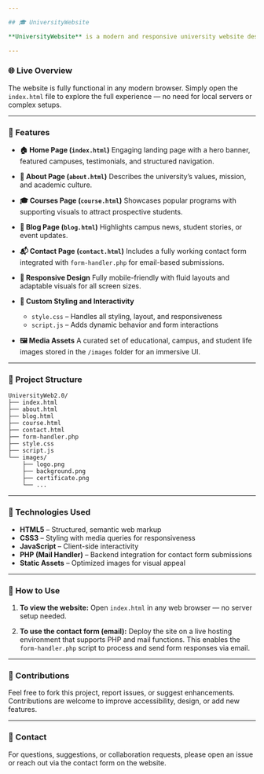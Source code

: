 ```yaml
---

## 🎓 UniversityWebsite

**UniversityWebsite** is a modern and responsive university website designed to represent an academic institution's digital presence. Built with HTML, CSS, JavaScript, and PHP, this project delivers a clean and informative user interface highlighting campus life, academic programs, and communication options for prospective students.

---
```


### 🌐 Live Overview

The website is fully functional in any modern browser. Simply open the `index.html` file to explore the full experience — no need for local servers or complex setups.

---

### 🚀 Features

* **🏠 Home Page (`index.html`)**
  Engaging landing page with a hero banner, featured campuses, testimonials, and structured navigation.

* **📖 About Page (`about.html`)**
  Describes the university’s values, mission, and academic culture.

* **🎓 Courses Page (`course.html`)**
  Showcases popular programs with supporting visuals to attract prospective students.

* **📰 Blog Page (`blog.html`)**
  Highlights campus news, student stories, or event updates.

* **📬 Contact Page (`contact.html`)**
  Includes a fully working contact form integrated with `form-handler.php` for email-based submissions.

* **📱 Responsive Design**
  Fully mobile-friendly with fluid layouts and adaptable visuals for all screen sizes.

* **🎨 Custom Styling and Interactivity**

  * `style.css` – Handles all styling, layout, and responsiveness
  * `script.js` – Adds dynamic behavior and form interactions

* **🖼️ Media Assets**
  A curated set of educational, campus, and student life images stored in the `/images` folder for an immersive UI.

---

### 📁 Project Structure

```
UniversityWeb2.0/
├── index.html
├── about.html
├── blog.html
├── course.html
├── contact.html
├── form-handler.php
├── style.css
├── script.js
└── images/
    ├── logo.png
    ├── background.png
    ├── certificate.png
    └── ...
```

---

### 💼 Technologies Used

* **HTML5** – Structured, semantic web markup
* **CSS3** – Styling with media queries for responsiveness
* **JavaScript** – Client-side interactivity
* **PHP (Mail Handler)** – Backend integration for contact form submissions
* **Static Assets** – Optimized images for visual appeal

---

### 📌 How to Use

1. **To view the website:**
   Open `index.html` in any web browser — no server setup needed.

2. **To use the contact form (email):**
   Deploy the site on a live hosting environment that supports PHP and mail functions. This enables the `form-handler.php` script to process and send form responses via email.

---

### 🤝 Contributions

Feel free to fork this project, report issues, or suggest enhancements. Contributions are welcome to improve accessibility, design, or add new features.

---

### 📧 Contact

For questions, suggestions, or collaboration requests, please open an issue or reach out via the contact form on the website.

